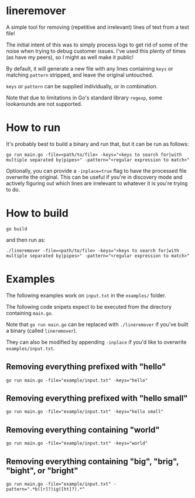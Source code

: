 # lineremover
A simple tool for removing (repetitive and irrelevant) lines of text from a text file!

The initial intent of this was to simply process logs to get rid of some of the noise when trying to debug customer issues. I've used this plenty of times (as have my peers), so I might as well make it public!

By default, it will generate a new file with any lines containing `keys` or matching `pattern` stripped, and leave the original untouched.

`keys` or `pattern` can be supplied individually, or in combination.

Note that due to limitations in Go's standard library `regexp`, some lookarounds are not supported.

# How to run
It's probably best to build a binary and run that, but it can be run as follows:

`go run main.go -file=<path/to/file> -keys="<keys to search for|with multiple separated by|pipes>" -pattern="<regular expression to match>"`

Optionally, you can provide a `-inplace=true` flag to have the processed file overwrite the original. This can be useful if you're in discovery mode and actively figuring out which lines are irrelevant to whatever it is you're trying to do.

# How to build

`go build`

and then run as:

`./lineremover -file=<path/to/file> -keys="<keys to search for|with multiple separated by|pipes>" -pattern="<regular expression to match>"`

# Examples

The following examples work on `input.txt` in the `examples/` folder.

The following code snipets expect to be executed from the directory containing `main.go`.

Note that `go run main.go` can be replaced with `./lineremover` if you've built a binary
(called `lineremover`).

They can also be modified by appending `-inplace` if you'd like to overwrite `examples/input.txt`.

## Removing everything prefixed with "hello"

`go run main.go -file="example/input.txt" -keys="hello"`

## Removing everything prefixed with "hello small"

`go run main.go -file="example/input.txt" -keys="hello small"`

## Removing everything containing "world"

`go run main.go -file="example/input.txt" -keys="world"`

## Removing everything containing "big", "brig", "bight", or "bright"

`go run main.go -file="example/input.txt" -pattern=".*b([r]?)ig([ht]?).*"`
